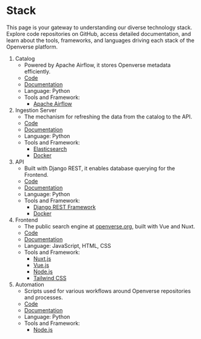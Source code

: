 # Stack

This page is your gateway to understanding our diverse technology stack. Explore code repositories on GitHub, access detailed documentation, and learn about the tools, frameworks, and languages driving each stack of the Openverse platform.

1. Catalog
   - Powered by Apache Airflow, it stores Openverse metadata efficiently.
   - [Code](https://github.com/WordPress/openverse/blob/main/catalog)
   - [Documentation](https://docs.openverse.org/catalog/index.html)
   - Language: Python
   - Tools and Framework:
     - [Apache Airflow](https://airflow.apache.org/docs/apache-airflow-providers-google/stable/operators/cloud/datacatalog.html)
2. Ingestion Server
   - The mechanism for refreshing the data from the catalog to the API.
   - [Code](https://github.com/WordPress/openverse/blob/main/ingestion_server)
   - [Documentation](https://docs.openverse.org/ingestion_server/index.html)
   - Language: Python
   - Tools and Framework:
     - [Elasticsearch](https://www.elastic.co/guide/index.html)
     - [Docker](https://docs.docker.com/)
3. API
   - Built with Django REST, it enables database querying for the Frontend.
   - [Code](https://github.com/WordPress/openverse/blob/main/api)
   - [Documentation]()
   - Language: Python
   - Tools and Framework:
     - [Django REST Framework]()
     - [Docker]()
4. Frontend
   - The public search engine at [openverse.org](https://openverse.org/), built with Vue and Nuxt.
   - [Code]()
   - [Documentation]()
   - Language: JavaScript, HTML, CSS
   - Tools and Framework:
     - [Nuxt.js]()
     - [Vue.js]()
     - [Node.js]()
     - [Tailwind CSS]()
5. Automation
   - Scripts used for various workflows around Openverse repositories and processes.
   - [Code]()
   - [Documentation]()
   - Language: Python
   - Tools and Framework:
     - [Node.js]()
     

 



